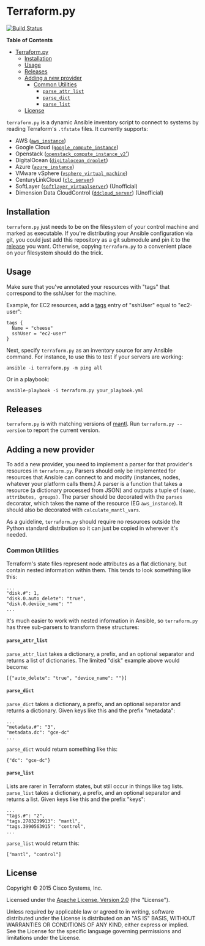 # Terraform.py

[![Build Status](https://travis-ci.org/CiscoCloud/terraform.py.svg)](https://travis-ci.org/CiscoCloud/terraform.py)

<!-- markdown-toc start - Don't edit this section. Run M-x markdown-toc/generate-toc again -->
**Table of Contents**

- [Terraform.py](#terraformpy)
    - [Installation](#installation)
    - [Usage](#usage)
    - [Releases](#releases)
    - [Adding a new provider](#adding-a-new-provider)
        - [Common Utilities](#common-utilities)
            - [`parse_attr_list`](#parseattrlist)
            - [`parse_dict`](#parsedict)
            - [`parse_list`](#parselist)
    - [License](#license)

<!-- markdown-toc end -->

`terraform.py` is a dynamic Ansible inventory script to connect to systems by
reading Terraform's `.tfstate` files. It currently supports:

 - AWS ([`aws_instance`](https://www.terraform.io/docs/providers/aws/r/instance.html))
 - Google Cloud ([`google_compute_instance`](https://www.terraform.io/docs/providers/google/r/compute_instance.html))
 - Openstack ([`openstack_compute_instance_v2`'](https://www.terraform.io/docs/providers/openstack/r/compute_instance_v2.html))
 - DigitalOcean ([`digitalocean_droplet`](http://terraform.io/docs/providers/do/r/droplet.html))
 - Azure ([`azure_instance`](https://www.terraform.io/docs/providers/azure/r/instance.html))
 - VMware vSphere ([`vsphere_virtual_machine`](https://www.terraform.io/docs/providers/vsphere/r/virtual_machine.html))
 - CenturyLinkCloud ([`clc_server`](https://www.terraform.io/docs/providers/clc/r/server.html))
 - SoftLayer ([`softlayer_virtualserver`](https://github.com/finn-no/terraform-provider-softlayer)) (Unofficial)
 - Dimension Data CloudControl ([`ddcloud_server`](https://github.com/DimensionDataResearch/https://github.com/DimensionDataResearch/dd-cloud-compute-terraform)) (Unofficial)

## Installation

`terraform.py` just needs to be on the filesystem of your control machine and
marked as executable. If you're distributing your Ansible configuration via git,
you could just add this repository as a git submodule and pin it to the
[release](#releases) you want. Otherwise, copying `terraform.py` to a convenient
place on your filesystem should do the trick.

## Usage

Make sure that you've annotated your resources with "tags" that correspond to the sshUser for the machine.

Example, for EC2 resources, add a [tags](https://www.terraform.io/docs/providers/aws/r/instance.html#tags) entry of "sshUser" equal to "ec2-user":
	
	tags {
      Name = "cheese"
      sshUser = "ec2-user"
    }

Next, specify `terraform.py` as an inventory source for any Ansible command. For
instance, to use this to test if your servers are working:

    ansible -i terraform.py -m ping all

Or in a playbook:

    ansible-playbook -i terraform.py your_playbook.yml

## Releases

`terraform.py` is with matching versions of
[mantl](https://github.com/CiscoCloud/mantl). Run `terraform.py --version` to
report the current version.

## Adding a new provider

To add a new provider, you need to implement a parser for that provider's
resources in `terraform.py`. Parsers should only be implemented for resources
that Ansible can connect to and modify (instances, nodes, whatever your platform
calls them.) A parser is a function that takes a resource (a dictionary
processed from JSON) and outputs a tuple of `(name, attributes, groups)`. The
parser should be decorated with the `parses` decorator, which takes the name of
the resource (EG `aws_instance`). It should also be decorated with
`calculate_mantl_vars`.

As a guideline, `terraform.py` should require no resources outside the Python
standard distribution so it can just be copied in wherever it's needed.

### Common Utilities

Terraform's state files represent node attributes as a flat dictionary, but
contain nested information within them. This tends to look something like this:

    ...
    "disk.#": 1,
    "disk.0.auto_delete": "true",
    "disk.0.device_name": ""
    ...

It's much easier to work with nested information in Ansible, so `terraform.py`
has three sub-parsers to transform these structures:

#### `parse_attr_list`

`parse_attr_list` takes a dictionary, a prefix, and an optional separator and
returns a list of dictionaries. The limited "disk" example above would become:

    [{"auto_delete": "true", "device_name": ""}]

#### `parse_dict`

`parse_dict` takes a dictionary, a prefix, and an optional separator and returns
a dictionary. Given keys like this and the prefix "metadata":

    ...
    "metadata.#": "3",
    "metadata.dc": "gce-dc"
    ...

`parse_dict` would return something like this:

    {"dc": "gce-dc"}

#### `parse_list`

Lists are rarer in Terraform states, but still occur in things like tag lists.
`parse_list` takes a dictionary, a prefix, and an optional separator and returns
a list. Given keys like this and the prefix "keys":

    ...
    "tags.#": "2",
    "tags.2783239913": "mantl",
    "tags.3990563915": "control",
    ...

`parse_list` would return this:

    ["mantl", "control"]

## License

Copyright © 2015 Cisco Systems, Inc.

Licensed under the
[Apache License, Version 2.0](http://www.apache.org/licenses/LICENSE-2.0) (the
"License").

Unless required by applicable law or agreed to in writing, software distributed
under the License is distributed on an "AS IS" BASIS, WITHOUT WARRANTIES OR
CONDITIONS OF ANY KIND, either express or implied. See the License for the
specific language governing permissions and limitations under the License.
